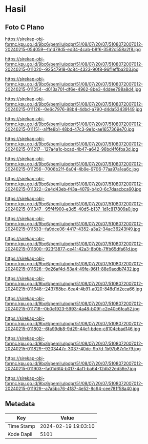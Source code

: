 # Hasil

## Foto C Plano

https://sirekap-obj-formc.kpu.go.id/9bc6/pemilu/pdpr/51/08/07/20/07/5108072007012-20240215-054059--fa1d79d5-ed34-4cab-b8f6-3582c558a2f8.jpg

https://sirekap-obj-formc.kpu.go.id/9bc6/pemilu/pdpr/51/08/07/20/07/5108072007012-20240215-011020--92547918-0c84-4323-90f8-96f1effba203.jpg

https://sirekap-obj-formc.kpu.go.id/9bc6/pemilu/pdpr/51/08/07/20/07/5108072007012-20240215-011054--d013a701-df6e-4962-8be3-4ddee798a8d4.jpg

https://sirekap-obj-formc.kpu.go.id/9bc6/pemilu/pdpr/51/08/07/20/07/5108072007012-20240215-011126--0e6c7976-88b4-4dbd-a790-d4da53439149.jpg

https://sirekap-obj-formc.kpu.go.id/9bc6/pemilu/pdpr/51/08/07/20/07/5108072007012-20240215-011151--a1ffe8b1-48bd-47c3-9e1c-ae1657369e70.jpg

https://sirekap-obj-formc.kpu.go.id/9bc6/pemilu/pdpr/51/08/07/20/07/5108072007012-20240215-011217--127a4a1c-bcad-4b47-a642-98bd4f6fba3d.jpg

https://sirekap-obj-formc.kpu.go.id/9bc6/pemilu/pdpr/51/08/07/20/07/5108072007012-20240215-011256--7006b21f-6a04-4b9e-9706-77aa97a1ea6c.jpg

https://sirekap-obj-formc.kpu.go.id/9bc6/pemilu/pdpr/51/08/07/20/07/5108072007012-20240215-011322--2e4d43eb-f43a-4079-b4c0-6c7daacbca60.jpg

https://sirekap-obj-formc.kpu.go.id/9bc6/pemilu/pdpr/51/08/07/20/07/5108072007012-20240215-011347--95f4f900-e3d5-40d5-b137-1d1c817809a0.jpg

https://sirekap-obj-formc.kpu.go.id/9bc6/pemilu/pdpr/51/08/07/20/07/5108072007012-20240215-011533--fa9dce06-4417-4352-a3a2-34ac36243f49.jpg

https://sirekap-obj-formc.kpu.go.id/9bc6/pemilu/pdpr/51/08/07/20/07/5108072007012-20240215-011600--923f3877-ce41-42a3-8b0b-7ffb65dfa61d.jpg

https://sirekap-obj-formc.kpu.go.id/9bc6/pemilu/pdpr/51/08/07/20/07/5108072007012-20240215-011626--9d26af4d-53a4-49fe-96f1-88e9acdb7432.jpg

https://sirekap-obj-formc.kpu.go.id/9bc6/pemilu/pdpr/51/08/07/20/07/5108072007012-20240215-011648--243768bc-6ea4-4b91-a020-848d1d2eca66.jpg

https://sirekap-obj-formc.kpu.go.id/9bc6/pemilu/pdpr/51/08/07/20/07/5108072007012-20240215-011718--0b0e1923-5993-4a48-b09f-c2e40c6fca52.jpg

https://sirekap-obj-formc.kpu.go.id/9bc6/pemilu/pdpr/51/08/07/20/07/5108072007012-20240215-011802--6fa99db8-9d29-44cf-bdee-c8104cbad146.jpg

https://sirekap-obj-formc.kpu.go.id/9bc6/pemilu/pdpr/51/08/07/20/07/5108072007012-20240215-011829--9203447c-3037-40dc-9b7d-1b97b87c1e79.jpg

https://sirekap-obj-formc.kpu.go.id/9bc6/pemilu/pdpr/51/08/07/20/07/5108072007012-20240215-011903--fa01d6f4-b017-4af1-ba64-12db22ed59e7.jpg

https://sirekap-obj-formc.kpu.go.id/9bc6/pemilu/pdpr/51/08/07/20/07/5108072007012-20240215-011929--a7a5bc76-4f87-4e52-8c94-cee781f58a40.jpg


## Metadata

| Key        | Value               |
| ---------- | ------------------- |
| Time Stamp | 2024-02-19 19:03:10 |
| Kode Dapil | 5101                |



